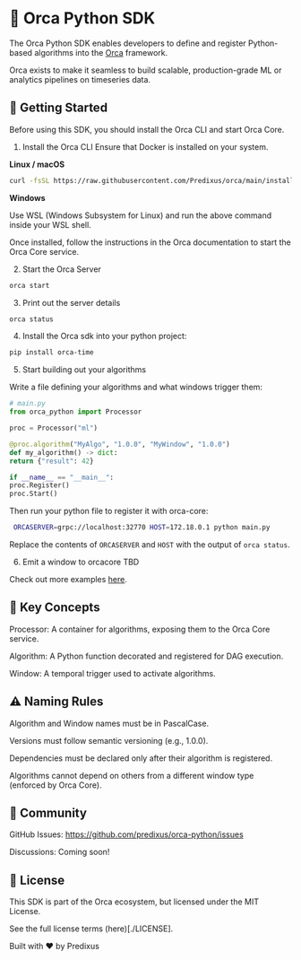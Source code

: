 # 🐳 Orca Python SDK

The Orca Python SDK enables developers to define and register Python-based algorithms into the
[Orca](https://www.github.com/Predixus/orca) framework.

Orca exists to make it seamless to build scalable, production-grade ML or analytics pipelines on
timeseries data.

## 🚀 Getting Started

Before using this SDK, you should install the Orca CLI and start Orca Core.

1. Install the Orca CLI
   Ensure that Docker is installed on your system.

**Linux / macOS**

```bash
curl -fsSL https://raw.githubusercontent.com/Predixus/orca/main/install-cli.sh | bash
```

**Windows**

Use WSL (Windows Subsystem for Linux) and run the above command inside your WSL shell.

Once installed, follow the instructions in the Orca documentation to start the Orca Core service.

2. Start the Orca Server

```bash
orca start
```

3. Print out the server details

```bash
orca status
```

4. Install the Orca sdk into your python project:

```bash
pip install orca-time
```

5. Start building out your algorithms

Write a file defining your algorithms and what windows trigger them:

```python
# main.py
from orca_python import Processor

proc = Processor("ml")

@proc.algorithm("MyAlgo", "1.0.0", "MyWindow", "1.0.0")
def my_algorithm() -> dict:
return {"result": 42}

if __name__ == "__main__":
proc.Register()
proc.Start()
```

Then run your python file to register it with orca-core:

```bash
 ORCASERVER=grpc://localhost:32770 HOST=172.18.0.1 python main.py
```

Replace the contents of `ORCASERVER` and `HOST` with the output of `orca status`.

6. Emit a window to orcacore
   TBD

Check out more examples [here](./examples/).

## 🧱 Key Concepts

Processor: A container for algorithms, exposing them to the Orca Core service.

Algorithm: A Python function decorated and registered for DAG execution.

Window: A temporal trigger used to activate algorithms.

## ⚠️ Naming Rules

Algorithm and Window names must be in PascalCase.

Versions must follow semantic versioning (e.g., 1.0.0).

Dependencies must be declared only after their algorithm is registered.

Algorithms cannot depend on others from a different window type (enforced by Orca Core).

## 👥 Community

GitHub Issues: https://github.com/predixus/orca-python/issues

Discussions: Coming soon!

## 📄 License

This SDK is part of the Orca ecosystem, but licensed under the MIT License.

See the full license terms (here)[./LICENSE].

Built with ❤️ by Predixus
